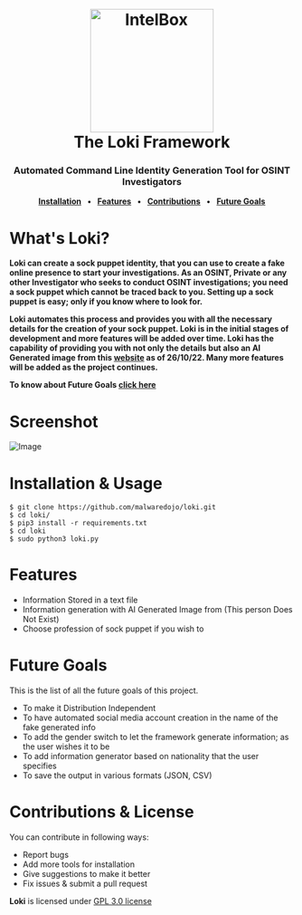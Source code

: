 <h1 align="center">
  <br>
  <a href="https://github.com/malwaredojo/IntelBox"><img src="https://github.com/malwaredojo/loki/blob/main/imgs/loki-logo.png" alt="IntelBox" width="218" height="218"></a>
  <br>
  The Loki Framework 
  <br>
</h1>


<h3 align="center">
<b>Automated Command Line Identity Generation Tool for OSINT Investigators </b>
</h3>

<p align="center">
<b><a href="https://github.com/malwaredojo/loki#installation--usage">Installation</a></b>
<b>&ensp;•&ensp;</b>
<b><a href="https://github.com/malwaredojo/loki#features">Features</a></b>
<b>&ensp;•&ensp;</b>
<b><a href="https://github.com/malwaredojo/loki#contributions--license">Contributions</a></b>
<b>&ensp;•&ensp;</b>
<b><a href="https://github.com/malwaredojo/loki#future-goals">Future Goals</a></b>
</p>

# What's Loki?
**Loki can create a sock puppet identity, that you can use to create a fake online presence to start your investigations. As an OSINT, Private or any other Investigator who seeks to conduct OSINT investigations; you need a sock puppet which cannot be traced back to you. Setting up a sock puppet is easy; only if you know where to look for.**

**Loki automates this process and provides you with all the necessary details for the creation of your sock puppet. Loki is in the initial stages of development and more features will be added over time. Loki has the capability of providing you with not only the details but also an AI Generated image from this [website](https://thispersondoesnotexist.com/) as of 26/10/22. Many more features will be added as the project continues.**

**To know about Future Goals [click here](https://github.com/malwaredojo/loki#future-goals)**

# Screenshot
![Image](https://github.com/malwaredojo/loki/blob/main/imgs/loki-screenshot.png)


# Installation & Usage
```
$ git clone https://github.com/malwaredojo/loki.git
$ cd loki/
$ pip3 install -r requirements.txt
$ cd loki
$ sudo python3 loki.py
```

# Features 

- Information Stored in a text file
- Information generation with AI Generated Image from (This person Does Not Exist)
- Choose profession of sock puppet if you wish to

# Future Goals
This is the list of all the future goals of this project.
- To make it Distribution Independent
- To have automated social media account creation in the name of the fake generated info
- To add the gender switch to let the framework generate information; as the user wishes it to be
- To add information generator based on nationality that the user specifies
- To save the output in various formats (JSON, CSV)


# Contributions & License

You can contribute in following ways:

- Report bugs
- Add more tools for installation
- Give suggestions to make it better
- Fix issues & submit a pull request


**Loki** is licensed under [GPL 3.0 license](https://www.gnu.org/licenses/gpl-3.0.en.html)
